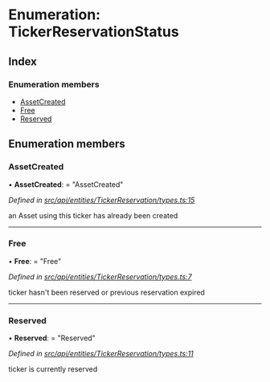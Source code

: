 # Enumeration: TickerReservationStatus

## Index

### Enumeration members

* [AssetCreated](tickerreservationstatus.md#assetcreated)
* [Free](tickerreservationstatus.md#free)
* [Reserved](tickerreservationstatus.md#reserved)

## Enumeration members

###  AssetCreated

• **AssetCreated**: = "AssetCreated"

*Defined in [src/api/entities/TickerReservation/types.ts:15](https://github.com/PolymathNetwork/polymesh-sdk/blob/38ee8078/src/api/entities/TickerReservation/types.ts#L15)*

an Asset using this ticker has already been created

___

###  Free

• **Free**: = "Free"

*Defined in [src/api/entities/TickerReservation/types.ts:7](https://github.com/PolymathNetwork/polymesh-sdk/blob/38ee8078/src/api/entities/TickerReservation/types.ts#L7)*

ticker hasn't been reserved or previous reservation expired

___

###  Reserved

• **Reserved**: = "Reserved"

*Defined in [src/api/entities/TickerReservation/types.ts:11](https://github.com/PolymathNetwork/polymesh-sdk/blob/38ee8078/src/api/entities/TickerReservation/types.ts#L11)*

ticker is currently reserved
